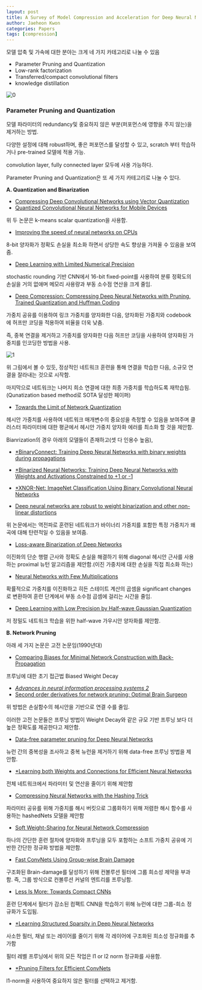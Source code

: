 ```yaml
---
layout: post
title: A Survey of Model Compression and Acceleration for Deep Neural Networks
author: Jaeheon Kwon
categories: Papers
tags: [compression]
---
```




모델 압축 및 가속에 대한 분야는 크게 네 가지 카테고리로 나눌 수 있음

- Parameter Pruning and Quantization
- Low-rank factorization
- Transferred/compact convolutional filters
- knowledge distillation



![0](/Users/devcat/git/blog/images/compression_survey/0.png)

### Parameter Pruning and Quantization

모델 파라미터의 redundancy및 중요하지 않은 부분(퍼포먼스에 영향을 주지 않는)을 제거하는 방법.

다양한 설정에 대해 robust하며, 좋은 퍼포먼스를 달성할 수 있고, scratch 부터 학습하거나 pre-trained 모델에 적용 가능.

convolution layer, fully connected layer 모두에 사용 가능하다.

Parameter Pruning and Quantization은 또 세 가지 카테고리로 나눌 수 있다.



**A. Quantization and Binarization**

- [Compressing Deep Convolutional Networks using Vector Quantization](https://arxiv.org/abs/1412.6115)
- [Quantized Convolutional Neural Networks for Mobile Devices](https://arxiv.org/abs/1512.06473)

위 두 논문은 k-means scalar quantization을 사용함.



- [Improving the speed of neural networks on CPUs](https://static.googleusercontent.com/media/research.google.com/ko//pubs/archive/37631.pdf)

8-bit 양자화가 정확도 손실을 최소화 하면서 상당한 속도 향상을 가져올 수 있음을 보여줌.



- [Deep Learning with Limited Numerical Precision](https://arxiv.org/abs/1502.02551)

stochastic rounding 기반 CNN에서 16-bit fixed-point를 사용하여 분류 정확도의 손실을 거의 없애며 메모리 사용량과 부동 소수점 연산을 크게 줄임.



- [Deep Compression: Compressing Deep Neural Networks with Pruning, Trained Quantization and Huffman Coding](https://arxiv.org/abs/1510.00149?source=post_page---------------------------)

가중치 공유를 이용하여 링크 가중치를 양자화한 다음, 양자화된 가중치와 codebook에 허프만 코딩을 적용하여 비율을 더욱 낮춤.

즉, 중복 연결을 제거하고 가중치를 양자화한 다음 허프만 코딩을 사용하여 양자화된 가중치를 인코딩한 방법을 사용.

![1](/Users/devcat/git/blog/images/compression_survey/1.png)

위 그림에서 볼 수 있듯, 정상적인 네트워크 훈련을 통해 연결을 학습한 다음, 소규모 연결을 잘라내는 것으로 시작함.

마지막으로 네트워크는 나머지 희소 연결에 대한 최종 가중치를 학습하도록 재학습됨.(Qunatization based method로 SOTA 달성한 페이퍼)



- [Towards the Limit of Network Quantization](https://arxiv.org/abs/1612.01543)

헤시안 가중치를 사용하여 네트워크 매개변수의 중요성을 측정할 수 있음을 보여주며 클러스터 파라미터에 대한 평균에서 헤시안 가중치 양자화 에러를 최소화 할 것을 제안함.



Bianrization의 경우 아래의 모델들이 존재하고(셋 다 인용수 높음),

- [*BinaryConnect: Training Deep Neural Networks with binary weights during propagations](https://arxiv.org/abs/1511.00363)
- [*Binarized Neural Networks: Training Deep Neural Networks with Weights and Activations Constrained to +1 or -1](https://arxiv.org/abs/1602.02830)
- [*XNOR-Net: ImageNet Classification Using Binary Convolutional Neural Networks](https://arxiv.org/abs/1603.05279)



- [Deep neural networks are robust to weight binarization and other non-linear distortions](https://arxiv.org/abs/1606.01981#:~:text=7%20Jun%202016%5D-,Deep%20neural%20networks%20are%20robust%20to,and%20other%20non%2Dlinear%20distortions&text=Recent%20results%20show%20that%20deep,projected%20to%20a%20binary%20representation.&text=We%20confirm%20our%20results%20for%20CIFAR%2D10%20and%20ImageNet%20datasets.)

위 논문에서는 역전파로 훈련된 네트워크가 바이너리 가중치를 포함한 특정 가중치가 왜곡에 대해 탄련적일 수 있음을 보여줌.



- [Loss-aware Binarization of Deep Networks](https://arxiv.org/abs/1611.01600)

이진화의 단순 행렬 근사와 정확도 손실을 해결하기 위해 diagonal 헤시안 근사를 사용하는 proximal 뉴턴 알고리즘을 제안함.(이진 가중치에 대한 손실을 직접 최소화 하는)



- [Neural Networks with Few Multiplications](https://arxiv.org/abs/1510.03009)

확률적으로 가중치를 이진화하고 히든 스테이트 계산의 곱셈을 significant changes로 변환하여 훈련 단계에서 부동 소수점 곱셈에 걸리는 시간을 줄임.



- [Deep Learning with Low Precision by Half-wave Gaussian Quantization](https://arxiv.org/abs/1702.00953)

저 정밀도 네트워크 학습을 위한 half-wave 가우시안 양자화를 제안함.



**B. Network Pruning**

아래 세 가지 논문은 고전 논문임(1990년대)

- [Comparing Biases for Minimal Network Construction with Back-Propagation](https://papers.nips.cc/paper/1988/hash/1c9ac0159c94d8d0cbedc973445af2da-Abstract.html)

프루닝에 대한 초기 접근법 Biased Weight Decay



- [*Advances in neural information processing systems 2*](https://dl.acm.org/doi/book/10.5555/109230)
- [Second order derivatives for network pruning: Optimal Brain Surgeon](https://papers.nips.cc/paper/1992/hash/303ed4c69846ab36c2904d3ba8573050-Abstract.html)

위 방법은 손실함수의 헤시안을 기반으로 연결 수를 줄임.

이러한 고전 논문들은 프루닝 방법이 Weight Decay와 같은 규모 기반 프루닝 보다 더 높은 정확도를 제공한다고 제안함.



- [Data-free parameter pruning for Deep Neural Networks](https://arxiv.org/abs/1507.06149)

뉴런 간의 중복성을 조사하고 중복 뉴런을 제거하기 위해 data-free 프루닝 방법을 제안함.



- [*Learning both Weights and Connections for Efficient Neural Networks](https://arxiv.org/abs/1506.02626)

전체 네트워크에서 파라미터 및 연산을 줄이기 위해 제안함



- [Compressing Neural Networks with the Hashing Trick](https://arxiv.org/abs/1504.04788)

파라미터 공유를 위해 가중치를 해시 버킷으로 그룹화하기 위해 저렴한 해시 함수를 사용하는 hashedNets 모델을 제안함



- [Soft Weight-Sharing for Neural Network Compression](https://arxiv.org/abs/1702.04008)

하나의 간단한 훈련 절차에 양자화와 프루닝을 모두 포함하는 소프트 가중치 공유에 기반한 간단한 정규화 방법을 제안함.



- [Fast ConvNets Using Group-wise Brain Damage](https://arxiv.org/abs/1506.02515)

구조화된 Brain-damage를 달성하기 위해 컨볼루션 필터에 그룹 희소성 제약을 부과함. 즉, 그룹 방식으로 컨볼루션 커널의 엔트리를 프루닝함.



- [Less Is More: Towards Compact CNNs](https://link.springer.com/chapter/10.1007/978-3-319-46493-0_40)

훈련 단계에서 필터가 감소된 컴팩트 CNN을 학습하기 위해 뉴런에 대한 그룹-희소 정규화가 도입됨.



- [*Learning Structured Sparsity in Deep Neural Networks](https://arxiv.org/abs/1608.03665)

사소한 필터, 채널 또는 레이어를 줄이기 위해 각 레이어에 구조화된 희소성 정규화를 추가함

필터 레벨 프루닝에서 위의 모든 작업은 l1 or l2 norm 정규화를 사용함.



- [*Pruning Filters for Efficient ConvNets](https://arxiv.org/abs/1608.08710)

l1-norm을 사용하여 중요하지 않은 필터를 선택하고 제거함.